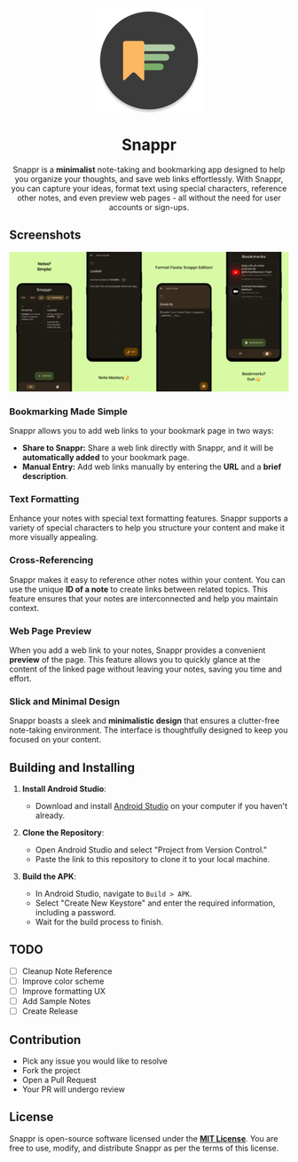<div align="center">

<img width="" src="app/src/main/res/mipmap-xxxhdpi/ic_launcher_round.webp" alt="Snappr" align="center">

# Snappr

Snappr is a **minimalist** note-taking and bookmarking app designed to help you organize your thoughts, and save web links effortlessly. With Snappr, you can capture your ideas, format text using special characters, reference other notes, and even preview web pages - all without the need for user accounts or sign-ups.

<div align="left">

## Screenshots

<img src="metadata/en-US/images/home.png" width="25%" /><img src="metadata/en-US/images/view.png" width="25%" /><img src="metadata/en-US/images/edit.png" width="25%" /><img src="metadata/en-US/images/bookmark.png" width="25%" />

### Bookmarking Made Simple

Snappr allows you to add web links to your bookmark page in two ways:

- **Share to Snappr:** Share a web link directly with Snappr, and it will be **automatically added** to your bookmark page.
- **Manual Entry:** Add web links manually by entering the **URL** and a **brief description**.

### Text Formatting

Enhance your notes with special text formatting features. Snappr supports a variety of special characters to help you structure your content and make it more visually appealing.

### Cross-Referencing

Snappr makes it easy to reference other notes within your content. You can use the unique **ID of a note** to create links between related topics. This feature ensures that your notes are interconnected and help you maintain context.

### Web Page Preview

When you add a web link to your notes, Snappr provides a convenient **preview** of the page. This feature allows you to quickly glance at the content of the linked page without leaving your notes, saving you time and effort.

### Slick and Minimal Design

Snappr boasts a sleek and **minimalistic design** that ensures a clutter-free note-taking environment. The interface is thoughtfully designed to keep you focused on your content.

## Building and Installing
1. **Install Android Studio**:
    - Download and install [Android Studio](https://developer.android.com/studio) on your computer if you haven't already.

2. **Clone the Repository**:
    - Open Android Studio and select "Project from Version Control."
    - Paste the link to this repository to clone it to your local machine.

3. **Build the APK**:
    - In Android Studio, navigate to `Build > APK`.
    - Select "Create New Keystore" and enter the required information, including a password.
    - Wait for the build process to finish.

## TODO

- [ ] Cleanup Note Reference
- [ ] Improve color scheme
- [ ] Improve formatting UX
- [ ] Add Sample Notes
- [ ] Create Release

## Contribution

- Pick any issue you would like to resolve
- Fork the project
- Open a Pull Request
- Your PR will undergo review

## License

Snappr is open-source software licensed under the [**MIT License**](LICENSE). You are free to use, modify, and distribute Snappr as per the terms of this license.

